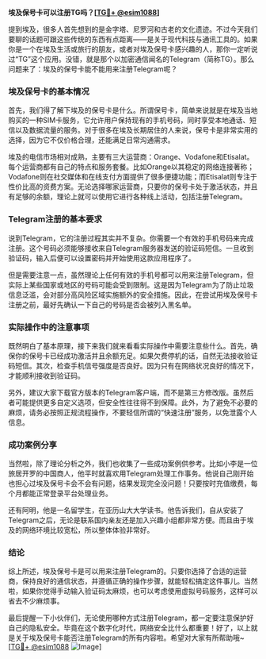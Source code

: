 **埃及保号卡可以注册TG吗？[[TG💪+ @esim1088](https://t.me/s/esim1088)]**

提到埃及，很多人首先想到的是金字塔、尼罗河和古老的文化遗迹。不过今天我们要聊的话题可跟这些传统的东西有点距离——是关于现代科技与通讯工具的。如果你是一个在埃及生活或旅行的朋友，或者对埃及保号卡感兴趣的人，那你一定听说过“TG”这个应用。没错，就是那个以加密通信闻名的Telegram（简称TG）。那么问题来了：埃及的保号卡能不能用来注册Telegram呢？

### 埃及保号卡的基本情况

首先，我们得了解下埃及的保号卡是什么。所谓保号卡，简单来说就是在埃及当地购买的一种SIM卡服务，它允许用户保持现有的手机号码，同时享受本地通话、短信以及数据流量的服务。对于很多在埃及长期居住的人来说，保号卡是非常实用的选择，因为它不仅价格合理，还能满足日常沟通需求。

埃及的电信市场相对成熟，主要有三大运营商：Orange、Vodafone和Etisalat。每个运营商都有自己的特点和服务套餐。比如Orange以其稳定的网络连接著称；Vodafone则在社交媒体和在线支付方面提供了很多便捷功能；而Etisalat则专注于性价比高的资费方案。无论选择哪家运营商，只要你的保号卡处于激活状态，并且有足够的余额，理论上就可以使用它进行各种线上活动，包括注册Telegram。

### Telegram注册的基本要求

说到Telegram，它的注册过程其实并不复杂。你需要一个有效的手机号码来完成注册。这个号码必须能够接收来自Telegram服务器发送的验证码短信。一旦收到验证码，输入后便可以设置密码并开始使用这款应用程序了。

但是需要注意一点，虽然理论上任何有效的手机号都可以用来注册Telegram，但实际上某些国家或地区的号码可能会受到限制。这是因为Telegram为了防止垃圾信息泛滥，会对部分高风险区域实施额外的安全措施。因此，在尝试用埃及保号卡注册之前，最好先确认一下自己的号码是否会被列入黑名单。

### 实际操作中的注意事项

既然明白了基本原理，接下来我们就来看看实际操作中需要注意些什么。首先，确保你的保号卡已经成功激活并且余额充足。如果欠费停机的话，自然无法接收验证码短信。其次，检查手机信号强度是否良好。因为只有在网络状况良好的情况下，才能顺利接收到验证码。

另外，建议大家下载官方版本的Telegram客户端，而不是第三方修改版。虽然后者可能提供更多自定义选项，但安全性往往得不到保障。此外，为了避免不必要的麻烦，请务必按照正规流程操作，不要轻信所谓的“快速注册”服务，以免泄露个人信息。

### 成功案例分享

当然啦，除了理论分析之外，我们也收集了一些成功案例供参考。比如小李是一位旅居开罗的中国商人，他平时就喜欢用Telegram处理工作事务。他说自己刚开始也担心过埃及保号卡会不会有问题，结果发现完全没问题！只要按时充值缴费，每个月都能正常登录平台处理业务。

还有阿明，他是一名留学生，在亚历山大大学读书。他告诉我们，自从安装了Telegram之后，无论是联系国内亲友还是加入兴趣小组都非常方便。而且由于埃及的网络环境比较宽松，所以整体体验非常好。

### 结论

综上所述，埃及保号卡是可以用来注册Telegram的。只要你选择了合适的运营商，保持良好的通信状态，并遵循正确的操作步骤，就能轻松搞定这件事儿。当然啦，如果你觉得手动输入验证码太麻烦，也可以考虑使用虚拟号码服务，这样可以省去不少麻烦事。

最后提醒一下小伙伴们，无论使用哪种方式注册Telegram，都一定要注意保护好自己的隐私安全。毕竟在这个数字化时代，网络安全比什么都重要！好了，以上就是关于埃及保号卡能否注册Telegram的所有内容啦。希望对大家有所帮助哦~ [[TG💪+ @esim1088](https://t.me/s/esim1088) ![Image](https://i.postimg.cc/4NQfJmqS/Snipaste-2025-05-13-00-14-12.png)]